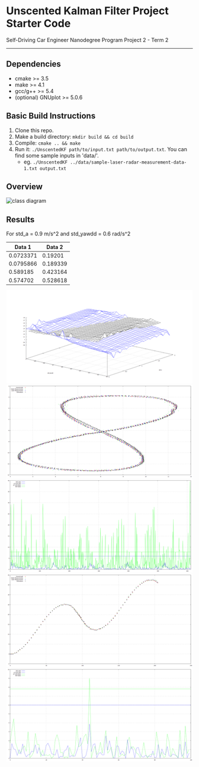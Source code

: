 # Unscented Kalman Filter Project Starter Code
Self-Driving Car Engineer Nanodegree Program Project 2 - Term 2

---

## Dependencies

* cmake >= 3.5
* make >= 4.1
* gcc/g++ >= 5.4
* (optional) GNUplot >= 5.0.6

## Basic Build Instructions

1. Clone this repo.
2. Make a build directory: `mkdir build && cd build`
3. Compile: `cmake .. && make`
4. Run it: `./UnscentedKF path/to/input.txt path/to/output.txt`. You can find
   some sample inputs in 'data/'.
    - eg. `./UnscentedKF ../data/sample-laser-radar-measurement-data-1.txt output.txt`

## Overview
![class diagram](./misc/todo.png "Class diagram")

## Results
For std_a = 0.9 m/s^2 and std_yawdd = 0.6 rad/s^2

| Data 1    | Data 2   |
|-----------|----------|
| 0.0723371 | 0.19201  |
| 0.0795866 | 0.189339 |
| 0.589185  | 0.423164 |
| 0.574702  | 0.528618 |

![parameter searching diagram](./misc/parameterSearch.png "Parameter searching diagram")
![result diagram pos data 1](./misc/Result_data_1_POS.png "Result postion diagram data 1")
![result diagram NIS data 1](./misc/Result_data_1_NIS.png "Result NIS diagram data 1")
![result diagram pos data 2](./misc/Result_data_2_POS.png "Result postion diagram data 2")
![result diagram NIS data 2](./misc/Result_data_2_NIS.png "Result NIS diagram data 2")